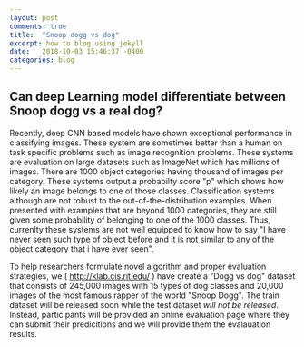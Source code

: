 ```yaml
---
layout: post
comments: true
title:  "Snoop dogg vs dog"
excerpt: how to blog using jekyll
date:   2018-10-03 15:46:37 -0400
categories: blog
---
```


## Can deep Learning model differentiate between Snoop dogg vs a real dog? 

Recently, deep CNN based models have shown exceptional performance in classifying images. These system are sometimes better
than a human on task specific problems such as image recognition problems. These systems are evaluation on large datasets such
as ImageNet which has millions of images. There are 1000 object categories having thousand of images per category. These 
systems output a probabilty score "p" which shows how likely an image belongs to one of those classes. Classification systems
although are not robust to the out-of-the-distribution examples. When presented  with examples that are beyond 1000
categories, they are still given some probability of belonging to one of the 1000 classes. Thus, currenlty these systems are
not well equipped to know how to say "I have never seen such type of object before and it is not similar to any of the object 
category that i have ever seen".

To help researchers formulate novel algorithm and proper evaluation strategies,  we ( http://klab.cis.rit.edu/ ) have create
a "Dogg vs dog" dataset that consists of 245,000 images with 15 types of dog classes and 20,000 images of the most famous rapper
of the world "Snoop Dogg". The train dataset will be released soon while the test dataset *will not be released*. Instead, participants
will be provided an online evaluation page where they can submit their predicitions and we will provide them the evalauation
results.
